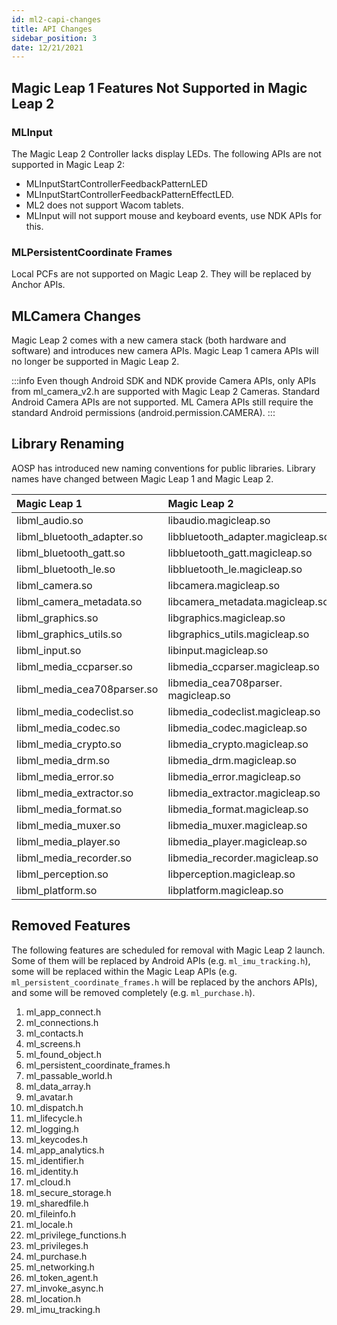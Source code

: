 ```yaml
---
id: ml2-capi-changes
title: API Changes
sidebar_position: 3
date: 12/21/2021
---
```


## Magic Leap 1 Features Not Supported in Magic Leap 2

### MLInput

The Magic Leap 2 Controller lacks display LEDs. The following APIs are not supported in Magic Leap 2:

* MLInputStartControllerFeedbackPatternLED
* MLInputStartControllerFeedbackPatternEffectLED.
* ML2 does not support Wacom tablets.
* MLInput will not support mouse and keyboard events, use NDK APIs for this.

### MLPersistentCoordinate Frames

Local PCFs are not supported on Magic Leap 2. They will be replaced by Anchor APIs.

## MLCamera Changes

Magic Leap 2 comes with a new camera stack (both hardware and software) and introduces new camera APIs. Magic Leap 1 camera APIs will no longer be supported in Magic Leap 2.

:::info
Even though Android SDK and NDK provide Camera APIs, only APIs from ml_camera_v2.h are supported with Magic Leap 2 Cameras. Standard Android Camera APIs are not supported. ML Camera APIs still require the standard Android permissions (android.permission.CAMERA).
:::

## Library Renaming

AOSP has introduced new naming conventions for public libraries. Library names have changed between Magic Leap 1 and Magic Leap 2.

|  Magic Leap 1 | Magic Leap 2 |
|:-- |:--- |
|libml_audio.so |libaudio.magicleap.so |
|libml_bluetooth_adapter.so |libbluetooth_adapter.magicleap.so |
|libml_bluetooth_gatt.so|libbluetooth_gatt.magicleap.so|
|libml_bluetooth_le.so|libbluetooth_le.magicleap.so|
|libml_camera.so|libcamera.magicleap.so|
|libml_camera_metadata.so|libcamera_metadata.magicleap.so|
|libml_graphics.so|libgraphics.magicleap.so|
|libml_graphics_utils.so|libgraphics_utils.magicleap.so|
|libml_input.so|libinput.magicleap.so|
|libml_media_ccparser.so|libmedia_ccparser.magicleap.so|
|libml_media_cea708parser.so|libmedia_cea708parser. magicleap.so|
|libml_media_codeclist.so|libmedia_codeclist.magicleap.so|
|libml_media_codec.so|libmedia_codec.magicleap.so|
|libml_media_crypto.so|libmedia_crypto.magicleap.so|
|libml_media_drm.so|libmedia_drm.magicleap.so|
|libml_media_error.so|libmedia_error.magicleap.so|
|libml_media_extractor.so|libmedia_extractor.magicleap.so|
|libml_media_format.so|libmedia_format.magicleap.so|
|libml_media_muxer.so|libmedia_muxer.magicleap.so|
|libml_media_player.so|libmedia_player.magicleap.so|
|libml_media_recorder.so|libmedia_recorder.magicleap.so|
|libml_perception.so|libperception.magicleap.so|
|libml_platform.so|libplatform.magicleap.so|

## Removed Features

The following features are scheduled for removal with Magic Leap 2 launch. Some of them will be replaced by Android APIs (e.g. `ml_imu_tracking.h`), some will be replaced within the Magic Leap APIs (e.g. `ml_persistent_coordinate_frames.h` will be replaced by the anchors APIs), and some will be removed completely (e.g. `ml_purchase.h`).

1. ml_app_connect.h
2. ml_connections.h
3. ml_contacts.h
4. ml_screens.h
5. ml_found_object.h
6. ml_persistent_coordinate_frames.h
7. ml_passable_world.h
8. ml_data_array.h
9. ml_avatar.h
10. ml_dispatch.h
11. ml_lifecycle.h
12. ml_logging.h
13. ml_keycodes.h
14. ml_app_analytics.h
15. ml_identifier.h
16. ml_identity.h
17. ml_cloud.h
18. ml_secure_storage.h
19. ml_sharedfile.h
20. ml_fileinfo.h
21. ml_locale.h
22. ml_privilege_functions.h
23. ml_privileges.h
24. ml_purchase.h
25. ml_networking.h
26. ml_token_agent.h
27. ml_invoke_async.h
28. ml_location.h
29. ml_imu_tracking.h

